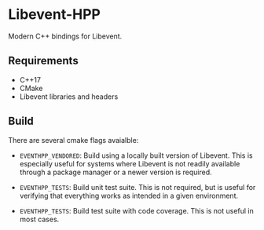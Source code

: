 # Libevent-HPP

Modern C++ bindings for Libevent.

## Requirements

+ C++17
+ CMake
+ Libevent libraries and headers

## Build

There are several cmake flags avaialble:

+ `EVENTHPP_VENDORED`: Build using a locally built version of Libevent. This 
is especially useful for systems where Libevent is not readily available through a package manager or a newer version is required.

+ `EVENTHPP_TESTS`: Build unit test suite. This is not required, but is useful
for verifying that everything works as intended in a given environment.

+ `EVENTHPP_TESTS`: Build test suite with code coverage. This is not useful
in most cases.
